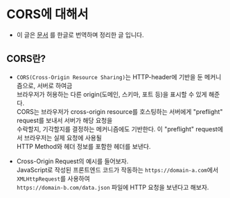 <h1>CORS에 대해서</h1>

- 이 글은 <a href="https://developer.mozilla.org/en-US/docs/Web/HTTP/CORS">문서</a> 를 한글로 번역하며 정리한 글 입니다.

<h2>CORS란?</h2>

- `CORS(Cross-Origin Resource Sharing)`는 HTTP-header에 기반을 둔 메커니즘으로, 서버로 하여금  
  브라우저가 허용하는 다른 origin(도메인, 스키마, 포트 등)을 표시할 수 있게 해준다.  
  CORS는 브라우저가 cross-origin resource를 호스팅하는 서버에게 "preflight" request를 보내서 서버가 해당 요청을  
  수락할지, 기각할지를 결정하는 메커니즘에도 기반한다. 이 "preflight" request에서 브라우저는 실제 요청에 사용될  
  HTTP Method와 헤더 정보를 포함한 헤더를 보낸다.

- Cross-Origin Request의 예시를 들어보자.  
  JavaScript로 작성된 프론트엔드 코드가 작동하는 `https://domain-a.com`에서 `XMLHttpRequest`를 사용하여  
  `https://domain-b.com/data.json` 파일에 HTTP 요청을 보낸다고 해보자.
